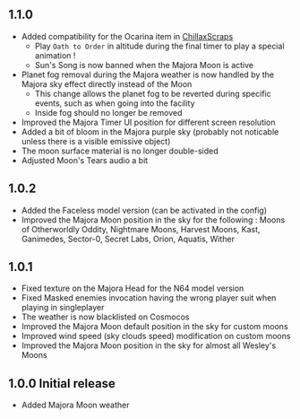 ## 1.1.0
- Added compatibility for the Ocarina item in [ChillaxScraps](https://thunderstore.io/c/lethal-company/p/Zigzag/ChillaxScraps/)
    - Play `Oath to Order` in altitude during the final timer to play a special animation !
    - Sun's Song is now banned when the Majora Moon is active
- Planet fog removal during the Majora weather is now handled by the Majora sky effect directly instead of the Moon
    - This change allows the planet fog to be reverted during specific events, such as when going into the facility
    - Inside fog should no longer be removed
- Improved the Majora Timer UI position for different screen resolution
- Added a bit of bloom in the Majora purple sky (probably not noticable unless there is a visible emissive object)
- The moon surface material is no longer double-sided
- Adjusted Moon's Tears audio a bit

## 1.0.2
- Added the Faceless model version (can be activated in the config)
- Improved the Majora Moon position in the sky for the following : Moons of Otherworldly Oddity, Nightmare Moons, Harvest Moons, Kast, Ganimedes, Sector-0, Secret Labs, Orion, Aquatis, Wither

## 1.0.1
- Fixed texture on the Majora Head for the N64 model version
- Fixed Masked enemies invocation having the wrong player suit when playing in singleplayer
- The weather is now blacklisted on Cosmocos
- Improved the Majora Moon default position in the sky for custom moons
- Improved wind speed (sky clouds speed) modification on custom moons
- Improved the Majora Moon position in the sky for almost all Wesley's Moons

## 1.0.0 Initial release
- Added Majora Moon weather